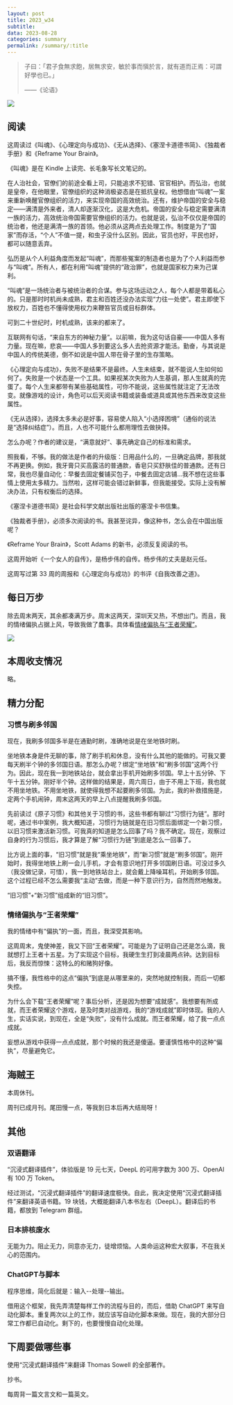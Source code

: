 ```yaml
---
layout: post
title: 2023_w34
subtitle: 
data: 2023-08-28
categories: summary
permalink: /summary/:title
---
```


> 子曰：「君子食無求飽，居無求安，敏於事而愼於言，就有道而正焉：可謂好學也已。」
> 
> ——《论语》


![](https://user-images.githubusercontent.com/115197878/263708320-9a0e4cca-e483-48b6-a96c-dac1056deffb.png)

## 阅读
这周读过《叫魂》、《心理定向与成功》、《无从选择》、《塞涅卡道德书简》、《独裁者手册》和《Reframe Your Brain》。

《叫魂》是在 Kindle 上读完、长毛象写长文笔记的。

在人治社会，官僚们的前途全看上司，只能追求不犯错、官官相护。而弘治，也就是皇帝，在他眼里，官僚组织的这种消极姿态是在抵抗皇权。他想借由“叫魂”一案来重新唤醒官僚组织的活力，来实现帝国的高效统治。还有，维护帝国的安全与稳定——满清是外来者，清人却逐渐汉化，这是大危机。帝国的安全与稳定需要满清一族的活力，高效统治帝国需要官僚组织的活力。也就是说，弘治不仅仅是帝国的统治者，他还是满清一族的首领。他必须从这两点去处理工作。制度是为了“国家”而存活，“个人”不值一提，和虫子没什么区别。因此，官员也好，平民也好，都可以随意丢弃。

弘历是从个人利益角度而发起“叫魂”，而那些冤案的制造者也是为了个人利益而参与“叫魂”。所有人，都在利用“叫魂”提供的“政治罪”，也就是国家权力来为己谋利。

“叫魂”是一场统治者与被统治者的合谋。参与这场运动之人，每个人都是带着私心的。只是那时时机尚未成熟，君主和百姓还没办法实现“力往一处使”。君主即使下放权力，百姓也不懂得使用权力来鞭笞官员或目标群体。

可到二十世纪时，时机成熟，该来的都来了。

互联网有句话，“来自东方的神秘力量”。以前嘛，我为这句话自豪——中国人多有力量。现在嘛，悲哀——中国人多到要这么多人去抢资源才能活。勤奋，与其说是中国人的传统美德，倒不如说是中国人带在骨子里的生存策略。

《心理定向与成功》，失败不是结果不是最终。人生未结束，就不能说人生如何如何了。失败是一个状态是一个工具。如果视某次失败为人生基调，那人生就真的完蛋了。每个人生来都带有某些基础属性，可你不能说，这些属性就注定了无法改变。就像游戏的设计，角色可以后天阅读书籍或装备或道具或其他东西来改变这些属性。

《无从选择》，选择太多未必是好事，容易使人陷入“小选择困境”（通俗的说法是“选择纠结症”）。而且，人也不可能什么都用理性去做抉择。

怎么办呢？作者的建议是，“满意就好”、事先确定自己的标准和需求。

照我看，不够。我的做法是作者的升级版：日用品什么的，一旦确定品牌，那我就不再更换。例如，我牙膏只买高露洁的普通款，香皂只买舒肤佳的普通款。还有日常，我也尽量自动化：早餐去固定餐铺买包子，中餐去固定店铺…我不想在这些事情上使用太多精力。当然啦，这样可能会错过新鲜事，但我能接受。实际上没有解决办法，只有权衡后的选择。

《塞涅卡道德书简》是社会科学文献出版社出版的塞涅卡书信集。

《独裁者手册》，必须多次阅读的书。我甚至诧异，像这种书，怎么会在中国出版呢？

《Reframe Your Brain》，Scott Adams 的新书，必须反复阅读的书。

这周开始听《一个女人的自传》，是杨步伟的自传。杨步伟的丈夫是赵元任。

这周写过第 33 周的周报和《心理定向与成功》的书评《自我改善之道》。


## 每日万步
除去周末两天，其余都凑满万步。周末这两天，深圳天又热，不想出门。而且，我的情绪偏执占据上风，导致我做了蠢事。具体看[情绪偏执与“王者荣耀”](#情绪偏执与“王者荣耀”)。

![](https://user-images.githubusercontent.com/115197878/263708044-f61c0fca-46a6-45b1-8442-9aca029224ae.jpg)

## 本周收支情况
略。


## 精力分配
### 习惯与刷多邻国
现在，我刷多邻国多半是在通勤时刷，准确地说是在坐地铁时刷。

坐地铁本身是件无聊的事，除了刷手机和休息，没有什么其他的能做的。可我又要每天刷半个钟的多邻国日语。那怎么办呢？绑定“坐地铁”和“刷多邻国”这两个行为。因此，现在我一到地铁站台，就会拿出手机开始刷多邻国。早上十五分钟、下午十五分钟。刚好半个钟。这样做的结果是，周六周日，由于不用上下班，我也就不用坐地铁。不用坐地铁，就使得我想不起要刷多邻国。为此，我的补救措施是，定两个手机闹钟，周末这两天的早上八点提醒我刷多邻国。

先前读过《原子习惯》和其他关于习惯的书，这些书都有聊过“习惯行为链”。那时呢，通过书中案例，我大概知道，习惯行为链就是在旧习惯后面绑定一个新习惯，以旧习惯来激活新习惯。可我真的知道是怎么回事了吗？我不确定。现在，观察过自身的行为习惯后，我才算是了解“习惯行为链”到底是怎么一回事了。

比方说上面的事，“旧习惯”就是我“乘坐地铁”，而“新习惯”就是“刷多邻国”。刚开始时，我得坐地铁上刷一会儿手机，才会有意识地打开多邻国刷日语。可没过多久（我没做记录，可惜），我一到地铁站台上，就会戴上降噪耳机，开始刷多邻国。这个过程已经不怎么需要我“主动”去做，而是一种下意识行为，自然而然地触发。

“旧习惯”+“新习惯”组成新的“旧习惯”。

### 情绪偏执与“王者荣耀”
我的情绪中有“偏执”的一面，而且，我深受其影响。

这周周末，鬼使神差，我又下回“王者荣耀”。可能是为了证明自己还是怎么滴，我就想打上王者十五星。为了实现这个目标，我硬生生打到凌晨两点钟。达到目标后，我反而惊悚：这特么的和赌狗好像。

搞不懂，我性格中的这点“偏执”到底是从哪里来的，突然地就控制我，而后一切都失控。

为什么会下载“王者荣耀”呢？事后分析，还是因为想要“成就感”。我想要有所成就，而王者荣耀这个游戏，是及时类对战游戏，我的“游戏成就”即时体现。我的人生，实话实说，到现在，全是“失败”，没有什么成就。而王者荣耀，给了我一点点成就。

妄想从游戏中获得一点点成就，那个时候的我还是傻逼。要谨慎性格中的这种“偏执”，尽量避免它。


## 海贼王
本周休刊。

周刊已成月刊。尾田慢一点，等我到日本后再大结局呀！


## 其他
### 双语翻译
“沉浸式翻译插件”，体验版是 19 元七天，DeepL 的可用字数为 300 万、OpenAI 有 100 万 Token。

经过测试，“沉浸式翻译插件”的翻译速度极快。自此，我决定使用“沉浸式翻译插件”来翻译英语书籍。19 块钱，大概能翻译八本书左右（DeepL）。翻译后的书籍，都放到 Telegram 群组。

### 日本排核废水
无能为力。阻止无力，同意亦无力，徒增烦恼。人类命运这种宏大叙事，不在我关心的范围内。

### ChatGPT与脚本
程序思维，简化后就是：输入--处理--输出。

借用这个框架，我先弄清楚每样工作的流程与目的，而后，借助 ChatGPT 来写自动化脚本。重复两次以上的工作，就应该写自动化脚本来做。现在，我的大部分日常工作都已自动化。剩下的，也要慢慢自动化处理。


## 下周要做哪些事
使用“沉浸式翻译插件”来翻译 Thomas Sowell 的全部著作。

抄书。

每周背一篇文言文和一篇英文。

